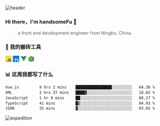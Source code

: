 ![header](https://raw.githubusercontent.com/fzq1998/fzq1998/master/header.png)

### Hi there，I'm handsomeFu 👋

> a front end development engineer from Ningbo, China.

### 🔧 我的搬砖工具
<code><img height="20" src="https://raw.githubusercontent.com/github/explore/80688e429a7d4ef2fca1e82350fe8e3517d3494d/topics/javascript/javascript.png" alt="javascript"></code>
<code><img height="20" src="https://raw.githubusercontent.com/github/explore/80688e429a7d4ef2fca1e82350fe8e3517d3494d/topics/typescript/typescript.png" alt="typescript"></code>
<code><img height="20" src="https://raw.githubusercontent.com/github/explore/80688e429a7d4ef2fca1e82350fe8e3517d3494d/topics/vue/vue.png" alt="vue"></code>
<code><img height="20" src="https://raw.githubusercontent.com/github/explore/80688e429a7d4ef2fca1e82350fe8e3517d3494d/topics/nodejs/nodejs.png" alt="nodejs"></code>



### 📊 这周我都写了什么
<!--START_SECTION:waka-->

```txt
Vue.js         9 hrs 2 mins    ████████████████░░░░░░░░░   64.36 %
XML            2 hrs 37 mins   ████▓░░░░░░░░░░░░░░░░░░░░   18.65 %
JavaScript     1 hr 9 mins     ██░░░░░░░░░░░░░░░░░░░░░░░   08.27 %
TypeScript     41 mins         █▒░░░░░░░░░░░░░░░░░░░░░░░   04.93 %
JSON           25 mins         ▓░░░░░░░░░░░░░░░░░░░░░░░░   03.05 %
```

<!--END_SECTION:waka-->


![expedition](https://raw.githubusercontent.com/fzq1998/fzq1998/master/expedition.gif)

